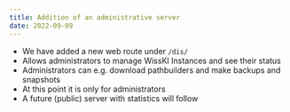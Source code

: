 ```yaml
---
title: Addition of an administrative server
date: 2022-09-09
---
```


- We have added a new web route under `/dis/`
- Allows administrators to manage WissKI Instances and see their status
- Administrators can e.g. download pathbuilders and make backups and snapshots
- At this point it is only for administrators
- A future (public) server with statistics will follow

